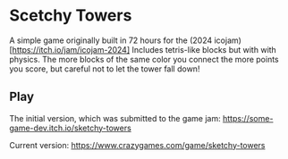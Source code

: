# Scetchy Towers
A simple game originally built in 72 hours for the (2024 icojam)[https://itch.io/jam/icojam-2024] Includes tetris-like blocks but with with physics.  The more blocks of the same color you connect the more points you score, but careful not to let the tower fall down!

## Play
The initial version, which was submitted to the game jam: https://some-game-dev.itch.io/sketchy-towers

Current version: https://www.crazygames.com/game/sketchy-towers
